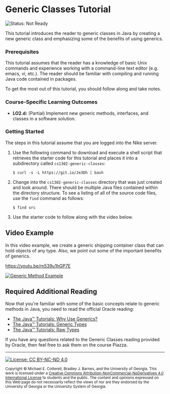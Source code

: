 # Generic Classes Tutorial

![Status: Not Ready](https://img.shields.io/badge/Status-Not%20Ready-red.svg)

This tutorial introduces the reader to generic classes in Java by creating a new generic class
and emphasizing some of the benefits of using generics.

### Prerequisites

This tutorial assumes that the reader has a knowledge of basic Unix commands and experience working
with a command-line text editor (e.g. emacs, vi, etc.). The reader should be familiar with compiling
and running Java code contained in packages.

To get the most out of this tutorial, you should follow along and take notes.

### Course-Specific Learning Outcomes

* **LO2.d:** (Partial) Implement new generic methods, interfaces, and classes in a software solution.

### Getting Started

The steps in this tutorial assume that you are logged into the Nike server.

1. Use the following command to download and execute a shell script that retrieves
   the starter code for this tutorial and places it into a subdirectory
   called `cs1302-generic-classes`:

   ```
   $ curl -s -L https://git.io/Je3Dh | bash
   ```

1. Change into the `cs1302-generic-classes` directory that was just created and look around. 
   There should be multiple Java files contained within the directory structure. To see a listing 
   of all of the source code files, use the `find` command as follows:

   ```
   $ find src
   ```

1. Use the starter code to follow along with the video below.

## Video Example

In this video example, we create a generic shipping container class that can hold objects of any type. 
Also, we point out some of the important benefits of generics.

https://youtu.be/m539u1hGP7E

<a href="https://www.youtube.com/watch?v=m539u1hGP7E">
<img src="https://img.youtube.com/vi/m539u1hGP7E/0.jpg?201909191514" alt="Generic Method Example">
</a>

## Required Additional Reading

Now that you're familiar with some of the basic concepts relate to generic
methods in Java, you need to read the official Oracle reading:

* [The Java™ Tutorials: Why Use Generics?](https://docs.oracle.com/javase/tutorial/java/generics/why.html)
* [The Java™ Tutorials: Generic Types](https://docs.oracle.com/javase/tutorial/java/generics/types.html)
* [The Java™ Tutorials: Raw Types](https://docs.oracle.com/javase/tutorial/java/generics/rawTypes.html)

If you have any questions related to the Generic Classes reading provided by
Oracle, then feel free to ask them on the course Piazza.

<hr/>

[![License: CC BY-NC-ND 4.0](https://img.shields.io/badge/License-CC%20BY--NC--ND%204.0-lightgrey.svg)](http://creativecommons.org/licenses/by-nc-nd/4.0/)

<small>
Copyright &copy; Michael E. Cotterell, Bradley J. Barnes, and the University of Georgia.
This work is licensed under a <a rel="license" href="http://creativecommons.org/licenses/by-nc-nd/4.0/">Creative Commons Attribution-NonCommercial-NoDerivatives 4.0 International License</a> to students and the public.
The content and opinions expressed on this Web page do not necessarily reflect the views of nor are they endorsed by the University of Georgia or the University System of Georgia.
</small>
